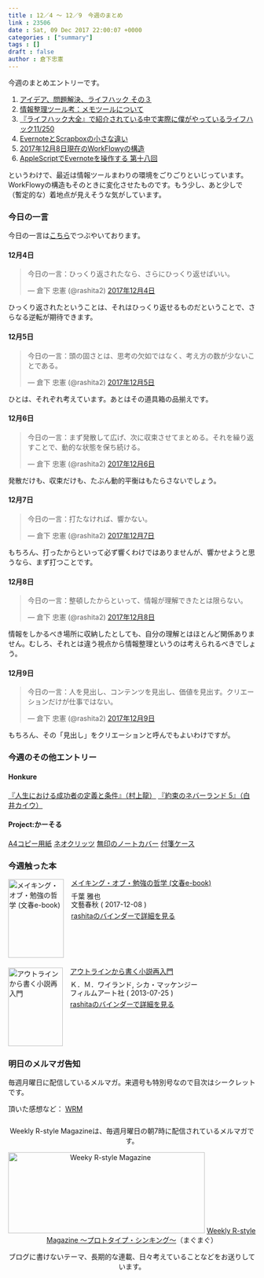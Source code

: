 ```yaml
---
title : 12／4 〜 12／9　今週のまとめ
link : 23506
date : Sat, 09 Dec 2017 22:00:07 +0000
categories : ["summary"]
tags : []
draft : false
author : 倉下忠憲
---
```


今週のまとめエントリーです。
 
<ol>
<li><a href="https://rashita.net/blog/?p=23471" title="アイデア、問題解決、ライフハック　その３ – R-style">アイデア、問題解決、ライフハック その３</a></li>
<li><a href="https://rashita.net/blog/?p=23475" title="情報整理ツール考：メモツールについて – R-style">情報整理ツール考：メモツールについて</a></li>
<li><a href="https://rashita.net/blog/?p=23478" title="『ライフハック大全』で紹介されている中で実際に僕がやっているライフハック11/250 – R-style">『ライフハック大全』で紹介されている中で実際に僕がやっているライフハック11/250</a></li>
<li><a href="https://rashita.net/blog/?p=23484" title="EvernoteとScrapboxの小さな違い – R-style">EvernoteとScrapboxの小さな違い</a></li>
<li><a href="https://rashita.net/blog/?p=23496" title="2017年12月8日現在のWorkFlowyの構造 – R-style">2017年12月8日現在のWorkFlowyの構造</a></li>
<li><a href="https://rashita.net/blog/?p=23500" title="AppleScriptでEvernoteを操作する 第十八回 – R-style">AppleScriptでEvernoteを操作する 第十八回</a></li>
</ol>

というわけで、最近は情報ツールまわりの環境をごりごりといじっています。WorkFlowyの構造もそのときに変化させたものです。もう少し、あと少しで（暫定的な）着地点が見えそうな気がしています。

<h3>今日の一言</h3>

今日の一言は<a href="http://twitter.com/rashita2 ">こちら</a>でつぶやいております。

<h4>12月4日</h4>

<blockquote class="twitter-tweet" data-lang="ja"><p lang="ja" dir="ltr">今日の一言：ひっくり返されたなら、さらにひっくり返せばいい。</p>&mdash; 倉下 忠憲 (@rashita2) <a href="https://twitter.com/rashita2/status/937528757673377792?ref_src=twsrc%5Etfw">2017年12月4日</a></blockquote>
<script async src="https://platform.twitter.com/widgets.js" charset="utf-8"></script>

ひっくり返されたということは、それはひっくり返せるものだということで、さらなる逆転が期待できます。

<h4>12月5日</h4>

<blockquote class="twitter-tweet" data-lang="ja"><p lang="ja" dir="ltr">今日の一言：頭の固さとは、思考の欠如ではなく、考え方の数が少ないことである。</p>&mdash; 倉下 忠憲 (@rashita2) <a href="https://twitter.com/rashita2/status/937881318259429376?ref_src=twsrc%5Etfw">2017年12月5日</a></blockquote>
<script async src="https://platform.twitter.com/widgets.js" charset="utf-8"></script>

ひとは、それぞれ考えています。あとはその道具箱の品揃えです。

<h4>12月6日</h4>

<blockquote class="twitter-tweet" data-lang="ja"><p lang="ja" dir="ltr">今日の一言：まず発散して広げ、次に収束させてまとめる。それを繰り返すことで、動的な状態を保ち続ける。</p>&mdash; 倉下 忠憲 (@rashita2) <a href="https://twitter.com/rashita2/status/938381931577671682?ref_src=twsrc%5Etfw">2017年12月6日</a></blockquote>
<script async src="https://platform.twitter.com/widgets.js" charset="utf-8"></script>

発散だけも、収束だけも、たぶん動的平衡はもたらさないでしょう。


<h4>12月7日</h4>

<blockquote class="twitter-tweet" data-lang="ja"><p lang="ja" dir="ltr">今日の一言：打たなければ、響かない。</p>&mdash; 倉下 忠憲 (@rashita2) <a href="https://twitter.com/rashita2/status/938698541425246208?ref_src=twsrc%5Etfw">2017年12月7日</a></blockquote>
<script async src="https://platform.twitter.com/widgets.js" charset="utf-8"></script>

もちろん、打ったからといって必ず響くわけではありませんが、響かせようと思うなら、まず打つことです。

<h4>12月8日</h4>

<blockquote class="twitter-tweet" data-lang="ja"><p lang="ja" dir="ltr">今日の一言：整頓したからといって、情報が理解できたとは限らない。</p>&mdash; 倉下 忠憲 (@rashita2) <a href="https://twitter.com/rashita2/status/938961127119077376?ref_src=twsrc%5Etfw">2017年12月8日</a></blockquote>
<script async src="https://platform.twitter.com/widgets.js" charset="utf-8"></script>

情報をしかるべき場所に収納したとしても、自分の理解とはほとんど関係ありません。むしろ、それとは違う視点から情報整理というのは考えられるべきでしょう。

<h4>12月9日</h4>

<blockquote class="twitter-tweet" data-lang="ja"><p lang="ja" dir="ltr">今日の一言：人を見出し、コンテンツを見出し、価値を見出す。クリエーションだけが仕事ではない。</p>&mdash; 倉下 忠憲 (@rashita2) <a href="https://twitter.com/rashita2/status/939331721111072768?ref_src=twsrc%5Etfw">2017年12月9日</a></blockquote>
<script async src="https://platform.twitter.com/widgets.js" charset="utf-8"></script>

もちろん、その「見出し」をクリエーションと呼んでもよいわけですが。

<h3>今週のその他エントリー</h3>

<H4>Honkure</H4>

<a href="http://honkure.net/rbook/archives/2527" title="『人生における成功者の定義と条件』（村上龍） – Honkure">『人生における成功者の定義と条件』（村上龍）</a>
<a href="http://honkure.net/rbook/archives/2532" title="『約束のネバーランド 5』（白井カイウ） – Honkure">『約束のネバーランド 5』（白井カイウ）</a>

<H4>Project:かーそる</H4>

<a href="http://honkure.net/cursor/?p=870" title="A4コピー用紙 – Project:かーそる">A4コピー用紙</a>
<a href="http://honkure.net/cursor/?p=874" title="ネオクリッツ – Project:かーそる">ネオクリッツ</a>
<a href="http://honkure.net/cursor/?p=878" title="無印のノートカバー – Project:かーそる">無印のノートカバー</a>
<a href="http://honkure.net/cursor/?p=882" title="付箋ケース – Project:かーそる">付箋ケース</a>

<H3>今週触った本</H3>

<div class="mm-middle" style="margin-bottom:20px;"><div class="mm-image" style="float:left;"><a href="http://www.amazon.co.jp/exec/obidos/ASIN/B077ZPQ8LD/rashita1000-22 /ref=nosim" target="_blank"><img src="https://images-fe.ssl-images-amazon.com/images/I/41RanvlQCwL._SL160_.jpg" alt="メイキング・オブ・勉強の哲学 (文春e-book)" title="メイキング・オブ・勉強の哲学 (文春e-book)" width="113" height="160" border="0" /></a></div><div class="mm-content" style="float:left;margin-left:15px;line-height:120%"><div class="mm-title" style="line-height:120%"><a href="http://www.amazon.co.jp/exec/obidos/ASIN/B077ZPQ8LD/rashita1000-22 /ref=nosim" target="_blank">メイキング・オブ・勉強の哲学 (文春e-book)</a></div><div class="mm-detail" style="margin-top:10px;">千葉 雅也<br />文藝春秋 ( 2017-12-08 )<br /><div style="margin:7px 0px"><a href="http://mediamarker.net/u/rashita/?asin=B077ZPQ8LD" target="_blank">rashitaのバインダーで詳細を見る</a></div></div></div><div style="clear:left"></div></div>

<div class="mm-middle" style="margin-bottom:0px;"><div class="mm-image" style="float:left;"><a href="http://www.amazon.co.jp/exec/obidos/ASIN/B074TZ29TF/rashita1000-22 /ref=nosim" target="_blank"><img src="https://images-fe.ssl-images-amazon.com/images/I/41mRfyK%2BGJL._SL160_.jpg" alt="アウトラインから書く小説再入門" title="アウトラインから書く小説再入門" width="111" height="160" border="0" /></a></div><div class="mm-content" style="float:left;margin-left:15px;line-height:120%"><div class="mm-title" style="line-height:120%"><a href="http://www.amazon.co.jp/exec/obidos/ASIN/B074TZ29TF/rashita1000-22 /ref=nosim" target="_blank">アウトラインから書く小説再入門</a></div><div class="mm-detail" style="margin-top:10px;">Ｋ．Ｍ．ワイランド, シカ・マッケンジー<br />フィルムアート社 ( 2013-07-25 )<br /><div style="margin:7px 0px"><a href="http://mediamarker.net/u/rashita/?asin=B074TZ29TF" target="_blank">rashitaのバインダーで詳細を見る</a></div></div></div><div style="clear:left"></div></div>

<h3>明日のメルマガ告知</h3>

毎週月曜日に配信しているメルマガ。来週号も特別号なので目次はシークレットです。

頂いた感想など：
<a class="twitter-timeline"  href="https://twitter.com/rashita2/timelines/427262290753097729"  data-widget-id="427265271171010561">WRM</a>
    <script>!function(d,s,id){var js,fjs=d.getElementsByTagName(s)[0],p=/^http:/.test(d.location)?'http':'https';if(!d.getElementById(id)){js=d.createElement(s);js.id=id;js.src=p+"://platform.twitter.com/widgets.js";fjs.parentNode.insertBefore(js,fjs);}}(document,"script","twitter-wjs");</script>


<div style="text-align:center;margin-top:25px;">
Weekly R-style Magazineは、毎週月曜日の朝7時に配信されているメルマガです。

<a href="http://www.mag2.com/m/0001185133.html" target="_blank"><img src="http://rashita.net/blog/wp-content/uploads/2010/09/mmbanner.jpg" alt="Weeky R-style Magazine" width="400" height="165" class="alignnone size-full wp-image-12201" /></a>
<a href="http://www.mag2.com/m/0001185133.html" target="_blank">Weekly R-style Magazine ～プロトタイプ・シンキング～</a>（まぐまぐ）

ブログに書けないテーマ、長期的な連載、日々考えていることなどをお送りしています。
</div> 